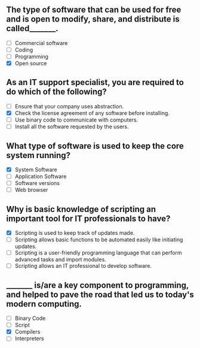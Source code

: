 ## The type of software that can be used for free and is open to modify, share, and distribute is called_______.

- [ ] Commercial software
- [ ] Coding
- [ ] Programming
- [x] Open source

## As an IT support specialist, you are required to do which of the following?

- [ ] Ensure that your company uses abstraction.
- [x] Check the license agreement of any software before installing.
- [ ] Use binary code to communicate with computers.
- [ ] Install all the software requested by the users.

## What type of software is used to keep the core system running?

- [x] System Software
- [ ] Application Software
- [ ] Software versions
- [ ] Web browser

## Why is basic knowledge of scripting an important tool for IT professionals to have?

- [x] Scripting is used to keep track of updates made.
- [ ] Scripting allows basic functions to be automated easily like initiating updates.
- [ ] Scripting is a user-friendly programming language that can perform advanced tasks and import modules.
- [ ] Scripting allows an IT professional to develop software.

## _______ is/are a key component to programming, and helped to pave the road that led us to today's modern computing.

- [ ] Binary Code
- [ ] Script
- [x] Compilers
- [ ] Interpreters